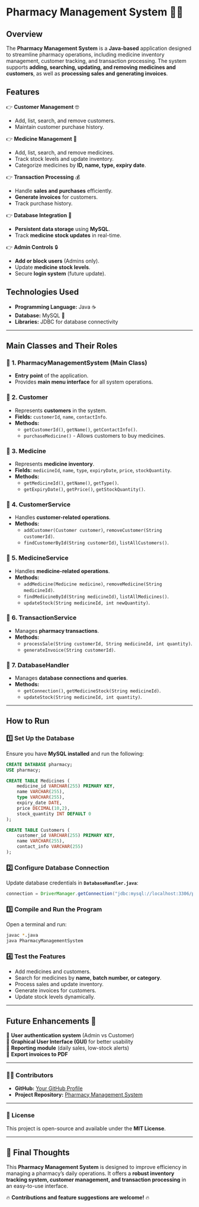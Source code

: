 # **Pharmacy Management System** 🏥💊

## **Overview**
The **Pharmacy Management System** is a **Java-based** application designed to streamline pharmacy operations, including medicine inventory management, customer tracking, and transaction processing. The system supports **adding, searching, updating, and removing medicines and customers**, as well as **processing sales and generating invoices**.

## **Features**
👉 **Customer Management** 🤓  
   - Add, list, search, and remove customers.  
   - Maintain customer purchase history.  

👉 **Medicine Management** 💊  
   - Add, list, search, and remove medicines.  
   - Track stock levels and update inventory.  
   - Categorize medicines by **ID, name, type, expiry date**.  

👉 **Transaction Processing** 💰  
   - Handle **sales and purchases** efficiently.  
   - **Generate invoices** for customers.  
   - Track purchase history.  

👉 **Database Integration** 📂  
   - **Persistent data storage** using **MySQL**.  
   - Track **medicine stock updates** in real-time.  

👉 **Admin Controls** 🔒  
   - **Add or block users** (Admins only).  
   - Update **medicine stock levels**.  
   - Secure **login system** (future update).  

## **Technologies Used**
- **Programming Language:** Java ☕  
- **Database:** MySQL 📂  
- **Libraries:** JDBC for database connectivity  

---

## **Main Classes and Their Roles**

### 📌 **1. PharmacyManagementSystem (Main Class)**
- **Entry point** of the application.  
- Provides **main menu interface** for all system operations.  

### 📌 **2. Customer**
- Represents **customers** in the system.  
- **Fields:** `customerId`, `name`, `contactInfo`.  
- **Methods:**  
  - `getCustomerId()`, `getName()`, `getContactInfo()`.  
  - `purchaseMedicine()` - Allows customers to buy medicines.  

### 📌 **3. Medicine**
- Represents **medicine inventory**.  
- **Fields:** `medicineId`, `name`, `type`, `expiryDate`, `price`, `stockQuantity`.  
- **Methods:**  
  - `getMedicineId()`, `getName()`, `getType()`.  
  - `getExpiryDate()`, `getPrice()`, `getStockQuantity()`.  

### 📌 **4. CustomerService**
- Handles **customer-related operations**.  
- **Methods:**  
  - `addCustomer(Customer customer)`, `removeCustomer(String customerId)`.  
  - `findCustomerById(String customerId)`, `listAllCustomers()`.  

### 📌 **5. MedicineService**
- Handles **medicine-related operations**.  
- **Methods:**  
  - `addMedicine(Medicine medicine)`, `removeMedicine(String medicineId)`.  
  - `findMedicineById(String medicineId)`, `listAllMedicines()`.  
  - `updateStock(String medicineId, int newQuantity)`.  

### 📌 **6. TransactionService**
- Manages **pharmacy transactions**.  
- **Methods:**  
  - `processSale(String customerId, String medicineId, int quantity)`.  
  - `generateInvoice(String customerId)`.  

### 📌 **7. DatabaseHandler**
- Manages **database connections and queries**.  
- **Methods:**  
  - `getConnection()`, `getMedicineStock(String medicineId)`.  
  - `updateStock(String medicineId, int quantity)`.  

---

## **How to Run**
### **1️⃣ Set Up the Database**
Ensure you have **MySQL installed** and run the following:
```sql
CREATE DATABASE pharmacy;
USE pharmacy;

CREATE TABLE Medicines (
    medicine_id VARCHAR(255) PRIMARY KEY,
    name VARCHAR(255),
    type VARCHAR(255),
    expiry_date DATE,
    price DECIMAL(10,2),
    stock_quantity INT DEFAULT 0
);

CREATE TABLE Customers (
    customer_id VARCHAR(255) PRIMARY KEY,
    name VARCHAR(255),
    contact_info VARCHAR(255)
);
```

### **2️⃣ Configure Database Connection**
Update database credentials in **`DatabaseHandler.java`**:
```java
connection = DriverManager.getConnection("jdbc:mysql://localhost:3306/pharmacy", "your_username", "your_password");
```

### **3️⃣ Compile and Run the Program**
Open a terminal and run:
```sh
javac *.java
java PharmacyManagementSystem
```

### **4️⃣ Test the Features**
- Add medicines and customers.
- Search for medicines by **name, batch number, or category**.
- Process sales and update inventory.
- Generate invoices for customers.
- Update stock levels dynamically.

---

## **Future Enhancements 🚀**
🔹 **User authentication system** (Admin vs Customer)  
🔹 **Graphical User Interface (GUI)** for better usability  
🔹 **Reporting module** (daily sales, low-stock alerts)  
🔹 **Export invoices to PDF**  

---

### **👨‍💻 Contributors**
- **GitHub:** [Your GitHub Profile](https://github.com/smnxie)  
- **Project Repository:** [Pharmacy Management System](https://github.com/smnxie/pharmacy-java)  

---

### **📝 License**
This project is open-source and available under the **MIT License**.

---

## **📢 Final Thoughts**
This **Pharmacy Management System** is designed to improve efficiency in managing a pharmacy’s daily operations. It offers a **robust inventory tracking system, customer management, and transaction processing** in an easy-to-use interface.

🔥 **Contributions and feature suggestions are welcome!** 🔥



